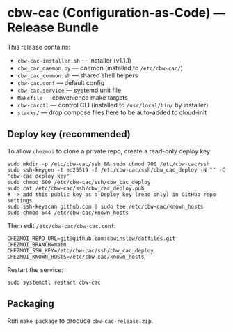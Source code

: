 # cbw-cac (Configuration-as-Code) — Release Bundle

This release contains:
- `cbw-cac-installer.sh` — installer (v1.1.1)
- `cbw_cac_daemon.py` — daemon (installed to `/etc/cbw-cac/`)
- `cbw_cac_common.sh` — shared shell helpers
- `cbw-cac.conf` — default config
- `cbw-cac.service` — systemd unit file
- `Makefile` — convenience make targets
- `cbw-cacctl` — control CLI (installed to `/usr/local/bin/` by installer)
- `stacks/` — drop compose files here to be auto-added to cloud-init

## Deploy key (recommended)
To allow `chezmoi` to clone a private repo, create a read-only deploy key:

```
sudo mkdir -p /etc/cbw-cac/ssh && sudo chmod 700 /etc/cbw-cac/ssh
sudo ssh-keygen -t ed25519 -f /etc/cbw-cac/ssh/cbw_cac_deploy -N "" -C "cbw-cac deploy key"
sudo chmod 600 /etc/cbw-cac/ssh/cbw_cac_deploy
sudo cat /etc/cbw-cac/ssh/cbw_cac_deploy.pub
# -> add this public key as a Deploy key (read-only) in GitHub repo settings
sudo ssh-keyscan github.com | sudo tee /etc/cbw-cac/known_hosts
sudo chmod 644 /etc/cbw-cac/known_hosts
```

Then edit `/etc/cbw-cac/cbw-cac.conf`:
```
CHEZMOI_REPO_URL=git@github.com:cbwinslow/dotfiles.git
CHEZMOI_BRANCH=main
CHEZMOI_SSH_KEY=/etc/cbw-cac/ssh/cbw_cac_deploy
CHEZMOI_KNOWN_HOSTS=/etc/cbw-cac/known_hosts
```

Restart the service:
```
sudo systemctl restart cbw-cac
```

## Packaging
Run `make package` to produce `cbw-cac-release.zip`.
